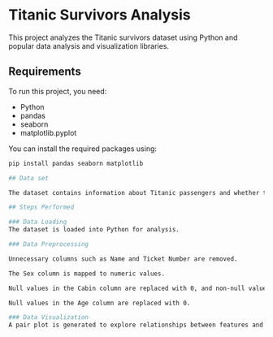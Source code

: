 # Titanic Survivors Analysis

This project analyzes the Titanic survivors dataset using Python and popular data analysis and visualization libraries.

## Requirements
To run this project, you need:

- Python  
- pandas  
- seaborn  
- matplotlib.pyplot  

You can install the required packages using:

```bash
pip install pandas seaborn matplotlib

## Data set

The dataset contains information about Titanic passengers and whether they survived.

## Steps Performed

### Data Loading
The dataset is loaded into Python for analysis.

### Data Preprocessing

Unnecessary columns such as Name and Ticket Number are removed.

The Sex column is mapped to numeric values.

Null values in the Cabin column are replaced with 0, and non-null values with 1.

Null values in the Age column are replaced with 0.

### Data Visualization
A pair plot is generated to explore relationships between features and survival.
